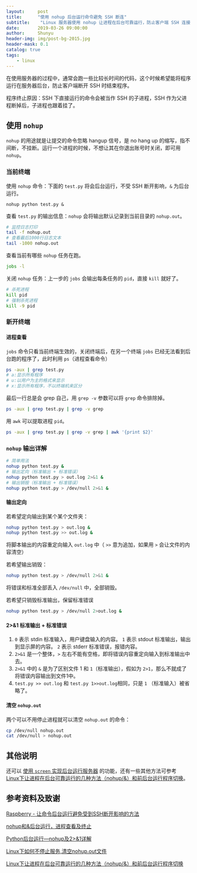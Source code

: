 ```yaml
---
layout:     post
title:      "使用 nohup 后台运行命令避免 SSH 断连"
subtitle:    "Linux 服务器使用 nohup 让进程在后台可靠运行，防止客户端 SSH 连接关闭导致进程挂断"
date:       2019-03-26 09:00:00
author:     Shunyu
header-img: img/post-bg-2015.jpg
header-mask: 0.1
catalog: true
tags:
    - linux
---
```




在使用服务器的过程中，通常会跑一些比较长时间的代码，这个时候希望能将程序运行在服务器后台，防止客户端断开 SSH 时结束程序。

程序终止原因：SSH 下直接运行的命令会被当作 SSH 的子进程，SSH 作为父进程断掉后，子进程也跟着挂了。



## 使用 `nohup`

`nohup` 的用途就是让提交的命令忽略 hangup 信号，是 no hang up 的缩写，指不间断，不挂断。运行一个进程的时候，不想让其在你退出账号时关闭，即可用 `nohup`。



### 当前终端

使用 `nohup` 命令：下面的 `test.py` 将会后台运行，不受 SSH 断开影响，`&` 为后台运行。

```
nohup python test.py &
```



查看 `test.py` 的输出信息：`nohup` 会将输出默认记录到当前目录的 `nohup.out`。

```bash
# 监控日志打印
tail -f nohup.out
# 查看最后1000行日志文本
tail -1000 nohup.out
```



查看当前有哪些 `nohup` 任务在跑。

```bash
jobs -l
```



关闭 `nohup` 任务：上一步的 `jobs` 会输出每条任务的 `pid`，直接 `kill` 就好了。

```bash
# 杀死进程
kill pid
# 强制杀死进程
kill -9 pid
```



### 新开终端

#### 进程查看

`jobs` 命令只看当前终端生效的，关闭终端后，在另一个终端 `jobs` 已经无法看到后台跑的程序了，此时利用 `ps`（进程查看命令）

```bash
ps -aux | grep test.py
# a:显示所有程序 
# u:以用户为主的格式来显示 
# x:显示所有程序，不以终端机来区分
```



最后一行总是会 grep 自己，用 `grep -v` 参数可以将 `grep` 命令排除掉。

```bash
ps -aux | grep test.py | grep -v grep
```



用 `awk` 可以提取进程 `pid`。

```bash
ps -aux | grep test.py | grep -v grep | awk '{print $2}'
```



### `nohup` 输出详解

```bash
# 简单用法
nohup python test.py &
# 输出定向（标准输出 + 标准错误）
nohup python test.py > out.log 2>&1 &
# 输出销毁（标准输出 + 标准错误）
nohup python test.py > /dev/null 2>&1 &
```



#### 输出定向

若希望定向输出到某个某个文件夹：

```bash
nohup python test.py > out.log &
nohup python test.py >> out.log &
```

将脚本输出的内容重定向输入 `out.log` 中（ `>>` 意为追加，如果用 `>` 会让文件的内容清空）



若希望输出销毁：

```bash
nohup python test.py > /dev/null 2>&1 &
```

将错误和标准全部丢入 `/dev/null` 中，全部销毁。



若希望只销毁标准输出，保留标准错误

```bash
nohup python test.py > /dev/null 2>out.log &
```



#### 2>&1 标准输出 + 标准错误

1. `0` 表示 stdin 标准输入，用户键盘输入的内容。
   `1` 表示 stdout 标准输出，输出到显示屏的内容。
   `2` 表示 stderr 标准错误，报错内容。
2. `2>&1` 是一个整体，`>` 左右不能有空格，即将错误内容重定向输入到标准输出中去。
3. `2>&1` 中的 `&` 是为了区别文件 1 和 `1`（标准输出），假如为 `2>1`，那么不就成了将错误内容输出到文件1中。
4. `test.py >> out.log` 和 `test.py 1>>out.log`相同，只是 `1` （标准输入）被省略了。



#### 清空 `nohup.out`

两个可以不用停止进程就可以清空 `nohup.out` 的命令：

```bash
cp /dev/null nohup.out
cat /dev/null > nohup.out
```



## 其他说明

还可以 [使用 `screen` 实现后台运行服务器]() 的功能，还有一些其他方法可参考 [Linux下让进程在后台可靠运行的几种方法（nohup/&）和前后台运行程序切换](https://blog.csdn.net/u011630575/article/details/51037153)。



## 参考资料及致谢

[Raspberry - 让命令后台运行避免受到SSH断开影响的方法](https://blog.csdn.net/w6611415/article/details/41841823)

[nohup和&后台运行，进程查看及终止](https://www.cnblogs.com/baby123/p/6477429.html)

[Python后台运行—nohup及2>&1详解](https://blog.csdn.net/weixin_42840933/article/details/85780125)

[Linux下如何不停止服务,清空nohup.out文件](https://www.sucheasy.com/OracleFusionMiddleware/640.html)

[Linux下让进程在后台可靠运行的几种方法（nohup/&）和前后台运行程序切换](https://blog.csdn.net/u011630575/article/details/51037153)
